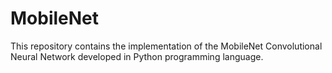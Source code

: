 # MobileNet
This repository contains the implementation of the MobileNet Convolutional Neural Network developed in Python programming language.
